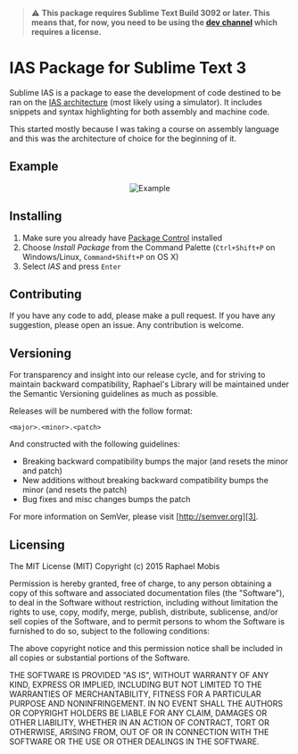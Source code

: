 > :warning: **This package requires Sublime Text Build 3092 or later. This means that, for now, you need to be using the [dev channel][4] which requires a license.**

IAS Package for Sublime Text 3
==============================

Sublime IAS is a package to ease the development of code destined to be ran on the [IAS architecture][1] (most likely using a simulator). It includes snippets and syntax highlighting for both assembly and machine code.

This started mostly because I was taking a course on assembly language and this was the architecture of choice for the beginning of it.



Example
-------

<p align="center"><img alt="Example" src="http://i.imgur.com/MqhbN7C.png"></p>



Installing
----------

1. Make sure you already have [Package Control][2] installed
2. Choose *Install Package* from the Command Palette (`Ctrl+Shift+P` on Windows/Linux, `Command+Shift+P` on OS X)
3. Select *IAS* and press `Enter`



Contributing
------------

If you have any code to add, please make a pull request. If you have any suggestion, please open an issue. Any contribution is welcome.



Versioning
----------

For transparency and insight into our release cycle, and for striving to maintain backward compatibility, Raphael's Library will be maintained under the Semantic Versioning guidelines as much as possible.

Releases will be numbered with the follow format:

`<major>.<minor>.<patch>`

And constructed with the following guidelines:

* Breaking backward compatibility bumps the major (and resets the minor and patch)
* New additions without breaking backward compatibility bumps the minor (and resets the patch)
* Bug fixes and misc changes bumps the patch

For more information on SemVer, please visit [http://semver.org][3].



Licensing
---------

The MIT License (MIT)
Copyright (c) 2015 Raphael Mobis

Permission is hereby granted, free of charge, to any person obtaining a copy of this software and associated documentation files (the "Software"), to deal in the Software without restriction, including without limitation the rights to use, copy, modify, merge, publish, distribute, sublicense, and/or sell copies of the Software, and to permit persons to whom the Software is furnished to do so, subject to the following conditions:

The above copyright notice and this permission notice shall be included in all copies or substantial portions of the Software.

THE SOFTWARE IS PROVIDED "AS IS", WITHOUT WARRANTY OF ANY KIND, EXPRESS OR IMPLIED, INCLUDING BUT NOT LIMITED TO THE WARRANTIES OF MERCHANTABILITY, FITNESS FOR A PARTICULAR PURPOSE AND NONINFRINGEMENT. IN NO EVENT SHALL THE AUTHORS OR COPYRIGHT HOLDERS BE LIABLE FOR ANY CLAIM, DAMAGES OR OTHER LIABILITY, WHETHER IN AN ACTION OF CONTRACT, TORT OR OTHERWISE, ARISING FROM, OUT OF OR IN CONNECTION WITH THE SOFTWARE OR THE USE OR OTHER DEALINGS IN THE SOFTWARE.

[1]: https://en.wikipedia.org/wiki/IAS_machine
[2]: https://packagecontrol.io/
[3]: http://semver.org
[4]: http://www.sublimetext.com/3dev
